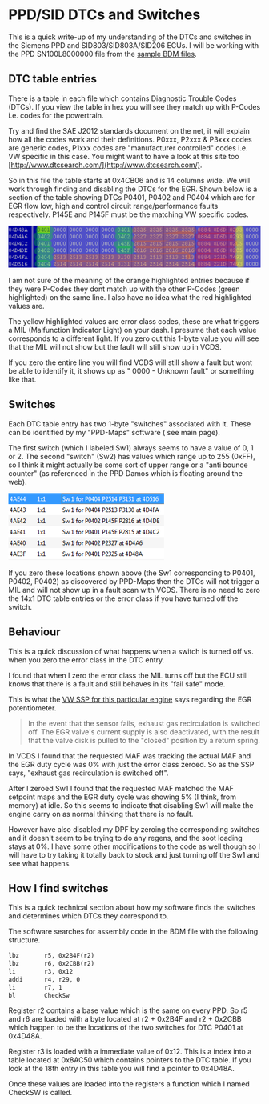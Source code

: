 # PPD/SID DTCs and Switches

This is a quick write-up of my understanding of the DTCs and switches in the Siemens PPD and SID803/SID803A/SID206 ECUs.
I will be working with the PPD SN100L8000000 file from the
[sample BDM files](https://github.com/jazdw/jazdw.github.io/releases/download/v1.0.0/BDM-Samples.7z).

## DTC table entries

There is a table in each file which contains Diagnostic Trouble Codes (DTCs). If you view the table in hex you will see
they match up with P-Codes i.e. codes for the powertrain.

Try and find the SAE J2012 standards document on the net, it will explain how all the codes work and their definitions.
P0xxx, P2xxx & P3xxx codes are generic codes, P1xxx codes are "manufacturer controlled" codes i.e. VW specific in this
case. You might want to have a look at this site too [http://www.dtcsearch.com/](http://www.dtcsearch.com/).

So in this file the table starts at 0x4CB06 and is 14 columns wide. We will work through finding and disabling the DTCs
for the EGR. Shown below is a section of the table showing DTCs P0401, P0402 and P0404 which are for EGR flow low, high
and control circuit range/performance faults respectively. P145E and P145F must be the matching VW specific codes.

![DTC entries](images/DTCEntry.png)

I am not sure of the meaning of the orange highlighted entries because if they were P-Codes they dont match up with the
other P-Codes (green highlighted) on the same line. I also have no idea what the red highlighted values are.

The yellow highlighted values are error class codes, these are what triggers a MIL (Malfunction Indicator Light) on your
dash. I presume that each value corresponds to a different light. If you zero out this 1-byte value you will see that
the MIL will not show but the fault will still show up in VCDS.

If you zero the entire line you will find VCDS will still show a fault but wont be able to identify it, it shows up as "
0000 - Unknown fault" or something like that.

## Switches

Each DTC table entry has two 1-byte "switches" associated with it. These can be identified by my "PPD-Maps" software (
see main page).

The first switch (which I labeled Sw1) always seems to have a value of 0, 1 or 2. The second "switch" (Sw2) has values
which range up to 255 (0xFF), so I think it might actually be some sort of upper range or a "anti bounce counter" (as
referenced in the PPD Damos which is floating around the web).


![Switches](images/Switches.png)

If you zero these locations shown above (the Sw1 corresponding to P0401, P0402, P0402) as discovered by PPD-Maps then
the DTCs will not trigger a MIL and will not show up in a fault scan with VCDS. There is no need to zero the 14x1 DTC
table entries or the error class if you have turned off the switch.

## Behaviour

This is a quick discussion of what happens when a switch is turned off vs. when you zero the error class in the DTC
entry.

I found that when I zero the error class the MIL turns off but the ECU still knows that there is a fault and still
behaves in its "fail safe" mode.

This is what the
[VW SSP for this particular engine](https://github.com/jazdw/jazdw.github.io/releases/download/v1.0.0/SSP_368_The_2_0l_-_125_kW-TDI_Engine_with_4-valve_technology.pdf)
says regarding the EGR potentiometer.

> In the event that the sensor fails, exhaust gas recirculation is switched off. The EGR valve's current supply is also
> deactivated, with the result that the valve disk is pulled to the "closed" position by a return spring.

In VCDS I found that the requested MAF was tracking the actual MAF and the EGR duty cycle was 0% with just the error
class zeroed. So as the SSP says, "exhaust gas recirculation is switched off".

After I zeroed Sw1 I found that the requested MAF matched the MAF setpoint maps and the EGR duty cycle was showing 5% (I
think, from memory) at idle. So this seems to indicate that disabling Sw1 will make the engine carry on as normal
thinking that there is no fault.

However have also disabled my DPF by zeroing the corresponding switches and it doesn't seem to be trying to do any
regens, and the soot loading stays at 0%. I have some other modifications to the code as well though so I will have to
try taking it totally back to stock and just turning off the Sw1 and see what happens.

## How I find switches

This is a quick technical section about how my software finds the switches and determines which DTCs they correspond to.

The software searches for assembly code in the BDM file with the following structure.

```
lbz       r5, 0x2B4F(r2)
lbz       r6, 0x2CBB(r2)
li        r3, 0x12
addi      r4, r29, 0
li        r7, 1
bl        CheckSw
```

Register r2 contains a base value which is the same on every PPD. So r5 and r6 are loaded with a byte located at r2 +
0x2B4F and r2 + 0x2CBB which happen to be the locations of the two switches for DTC P0401 at 0x4D48A.

Register r3 is loaded with a immediate value of 0x12. This is a index into a table located at 0x8AC50 which contains
pointers to the DTC table. If you look at the 18th entry in this table you will find a pointer to 0x4D48A.

Once these values are loaded into the registers a function which I named CheckSW is called.
